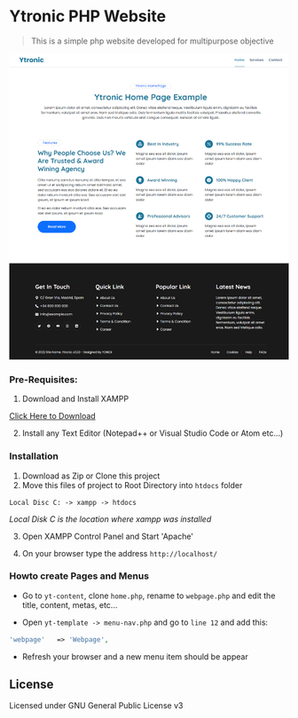 # Ytronic PHP Website

> This is a simple php website developed for multipurpose objective

![Ytronic Preview](https://github.com/elyonox/ytronic-php-website/blob/main/screenshot.png)

### Pre-Requisites:

1. Download and Install XAMPP

[Click Here to Download](https://www.apachefriends.org/index.html)

2. Install any Text Editor (Notepad++ or Visual Studio Code or Atom etc...)

### Installation

1. Download as Zip or Clone this project
2. Move this files of project to Root Directory into `htdocs` folder
```
Local Disc C: -> xampp -> htdocs
```
*Local Disk C is the location where xampp was installed*

3. Open XAMPP Control Panel and Start 'Apache'

4. On your browser type the address `http://localhost/`

### Howto create Pages and Menus

- Go to `yt-content`, clone `home.php`, rename to `webpage.php` and edit the title, content, metas, etc... 

- Open `yt-template -> menu-nav.php` and go to `line 12` and add this:

```php
'webpage'	=> 'Webpage',
```

- Refresh your browser and a new menu item should be appear

License
-------

Licensed under GNU General Public License v3
